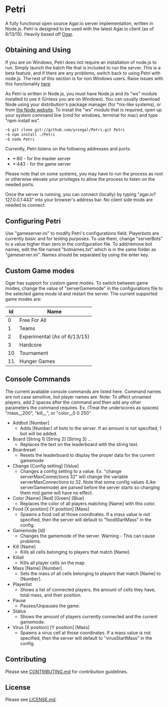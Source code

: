 # Petri
A fully functional open source Agar.io server implementation, written in Node.js. Petri is designed to be used with the latest Agar.io client (as of 6/13/15). Heavily based off [Ogar](https://github.com/forairan/Ogar).

## Obtaining and Using
If you are on Windows, Petri does not require an installation of node.js to run. Simply launch the batch file that is included to run the server. This is a beta feature, and if there are any problems, switch back to using Petri with node.js. The rest of this section is for non Windows users. Raise issues with this functionality [here](https://github.com/forairan/Ogar/issues)

As Petri is written in Node.js, you must have Node.js and its "ws" module installed to use it (Unless you are on Windows). You can usually download Node using your distribution's package manager (for *nix-like systems), or from [the Node website](http://nodejs.org). To install the "ws" module that is required, open up your system command line (cmd for windows, terminal for mac) and type "npm install ws".

```sh
~$ git clone git://github.com/yrsegal/Petri.git Petri
~$ npm install ./Petri
~$ node Petri
```

Currently, Petri listens on the following addresses and ports:
* *:80 - for the master server
* *:443 - for the game server

Please note that on some systems, you may have to run the process as root or otherwise elevate your privileges to allow the process to listen on the needed ports.

Once the server is running, you can connect (locally) by typing "agar.io?127.0.0.1:443" into your browser's address bar. No client side mods are needed to connect.

## Configuring Petri
Use "gameserver.ini" to modify Petri's configurations field. Playerbots are currently basic and for testing purposes. To use them, change "serverBots" to a value higher than zero in the configuration file. To add/remove bot names, edit the file named "botnames.txt" which is in the same folder as "gameserver.ini". Names should be separated by using the enter key.

## Custom Game modes
Ogar has support for custom game modes. To switch between game modes, change the value of "serverGamemode" in the configurations file to the selected game mode id and restart the server. The current supported game modes are:

Id   | Name
-----|--------------
0    | Free For All
1    | Teams
2    | Experimental (As of 6/13/15)
3    | Hardcore
10   | Tournament
11   | Hunger Games

## Console Commands
The current available console commands are listed here. Command names are not case sensitive, but player names are. Note: To affect unnamed players, add 2 spaces after the command and then add any other parameters the command requires. Ex. (Treat the underscores as spaces) "mass__200", "kill__", or "color__0 0 250" 

 - Addbot [Number]
   * Adds [Number] of bots to the server. If an amount is not specified, 1 bot will be added.
 - Board [String 1] [String 2] [String 3] ...
   * Replaces the text on the leaderboard with the string text.
 - Boardreset
   * Resets the leaderboard to display the proper data for the current gamemode
 - Change [Config setting] [Value]
   * Changes a config setting to a value. Ex. "change serverMaxConnections 32" will change the variable serverMaxConnections to 32. Note that some config values (Like serverGamemode) are parsed before the server starts so changing them mid game will have no effect.
 - Color [Name] [Red] [Green] [Blue]
   * Replaces the color of all players matching [Name] with this color.
 - Food [X position] [Y position] [Mass]
   * Spawns a food cell at those coordinates. If a mass value is not specified, then the server will default to "foodStartMass" in the config.
 - Gamemode [Id]
   * Changes the gamemode of the server. Warning - This can cause problems.
 - Kill [Name]
   * Kills all cells belonging to players that match [Name].
 - Killall
   * Kills all player cells on the map.
 - Mass [Name] [Number]
   * Sets the mass of all cells belonging to players that match [Name] to [Number].
 - Playerlist
   * Shows a list of connected players, the amount of cells they have, total mass, and their position. 
 - Pause
   * Pauses/Unpauses the game.
 - Status
   * Shows the amount of players currently connected and the current gamemode.
 - Virus [X position] [Y position] [Mass]
   * Spawns a virus cell at those coordinates. If a mass value is not specified, then the server will default to "virusStartMass" in the config.

## Contributing
Please see [CONTRIBUTING.md](https://github.com/yrsegal/Petri/blob/master/CONTRIBUTING.md) for contribution guidelines.

## License
Please see [LICENSE.md](https://github.com/yrsegal/Petri/blob/master/LICENSE.md).
